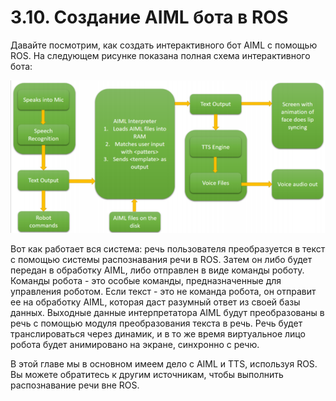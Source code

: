 # 3.10. Создание AIML бота в ROS

Давайте посмотрим, как создать интерактивного бот AIML с помощью ROS. На следующем рисунке показана полная схема интерактивного бота:

![](../../.gitbook/assets/image%20%281%29.png)

Вот как работает вся система: речь пользователя преобразуется в текст с помощью системы распознавания речи в ROS. Затем он либо будет передан в обработку AIML, либо отправлен в виде команды роботу. Команды робота - это особые команды, предназначенные для управления роботом. Если текст - это не команда робота, он отправит ее на обработку AIML, которая даст разумный ответ из своей базы данных. Выходные данные интерпретатора AIML будут преобразованы в речь с помощью модуля преобразования текста в речь. Речь будет транслироваться через динамик, и в то же время виртуальное лицо робота будет анимировано на экране, синхронно с речю.

В этой главе мы в основном имеем дело с AIML и TTS, используя ROS. Вы можете обратитесь к другим источникам, чтобы выполнить распознавание речи вне ROS.


